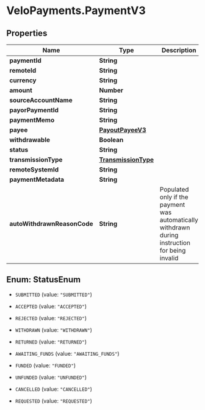# VeloPayments.PaymentV3

## Properties

Name | Type | Description | Notes
------------ | ------------- | ------------- | -------------
**paymentId** | **String** |  | 
**remoteId** | **String** |  | [optional] 
**currency** | **String** |  | [optional] 
**amount** | **Number** |  | [optional] 
**sourceAccountName** | **String** |  | [optional] 
**payorPaymentId** | **String** |  | [optional] 
**paymentMemo** | **String** |  | [optional] 
**payee** | [**PayoutPayeeV3**](PayoutPayeeV3.md) |  | [optional] 
**withdrawable** | **Boolean** |  | [optional] 
**status** | **String** |  | [optional] 
**transmissionType** | [**TransmissionType**](TransmissionType.md) |  | [optional] 
**remoteSystemId** | **String** |  | [optional] 
**paymentMetadata** | **String** |  | [optional] 
**autoWithdrawnReasonCode** | **String** | Populated only if the payment was automatically withdrawn during instruction for being invalid | [optional] 



## Enum: StatusEnum


* `SUBMITTED` (value: `"SUBMITTED"`)

* `ACCEPTED` (value: `"ACCEPTED"`)

* `REJECTED` (value: `"REJECTED"`)

* `WITHDRAWN` (value: `"WITHDRAWN"`)

* `RETURNED` (value: `"RETURNED"`)

* `AWAITING_FUNDS` (value: `"AWAITING_FUNDS"`)

* `FUNDED` (value: `"FUNDED"`)

* `UNFUNDED` (value: `"UNFUNDED"`)

* `CANCELLED` (value: `"CANCELLED"`)

* `REQUESTED` (value: `"REQUESTED"`)




